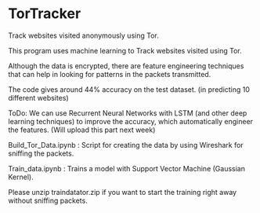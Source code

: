 # TorTracker
Track websites visited anonymously using Tor.

This program uses machine learning to Track websites visited using Tor. 

Although the data is encrypted, there are feature engineering techniques that can help in looking for patterns in the packets transmitted.

The code gives around 44% accuracy on the test dataset. (in predicting 10 different websites)

ToDo: We can use Recurrent Neural Networks with LSTM (and other deep learning techniques) to improve the accuracy, which automatically engineer the features. (Will upload this part next week)

Build_Tor_Data.ipynb : Script for creating the data by using Wireshark for sniffing the packets.

Train_data.ipynb : Trains a model with Support Vector Machine (Gaussian Kernel).

Please unzip traindatator.zip if you want to start the training right away without sniffing packets.
